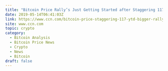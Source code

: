 ```yaml
---
title: "Bitcoin Price Rally’s Just Getting Started after Staggering 117% 2019 Spike"
date: 2019-05-14T06:41:03Z
link: https://www.ccn.com/bitcoin-price-staggering-117-ytd-bigger-rally?utm_medium=RSS&utm_source=hune
site: www.ccn.com
topic: crypto
category:
  - Bitcoin Analysis
  - Bitcoin Price News
  - Crypto
  - News
  - Bitcoin
draft: false
---
```

